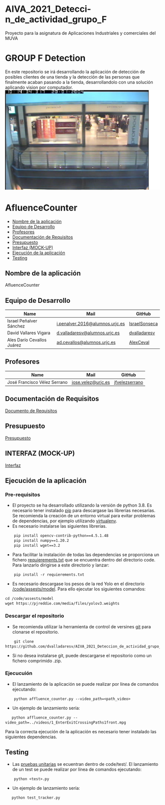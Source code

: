 # AIVA_2021_Detecci-n_de_actividad_grupo_F
Proyecto para la asignatura de Aplicaciones Industriales y comerciales del MUVA



#  GROUP F Detection
En este repositorio se irá desarrollando la aplicación de detección de posibles clientes de una tienda y la detección de las personas que finalmente acaban pasando a la tienda, desarrollandolo con una solución aplicando vision por computador.
<img src="./images/CAPTURA.png">
 
 
# AfluenceCounter
 - [Nombre de la aplicación](#Name-of-the-application)
 - [Equipo de Desarrollo](#Members-of-the-development-team)
 - [Profesores](#Teachers)
 - [Documentación de Requisitos](#Requirements)
 - [Presupuesto](#Presupuesto)
 - [Interfaz (MOCK-UP)](#INTERFAZ(MOCK-UP))
 - [Ejecución de la aplicación](#INTERFAZ(MOCK-UP))
 - [Testing](#Pruebas-unitarias)






## Nombre de la aplicación ##
AfluenceCounter

## Equipo de Desarrollo ##
| Name | Mail | GitHub |
| ---- | ---- | ------ |
| Israel Peñalver Sánchez | i.penalver.2016@alumnos.urjc.es | [IsraelSonseca](https://github.com/IsraelSonseca) |
| David Vallares Vigara |	d.valladaresv@alumnos.urjc.es |	[dvalladaresv](https://github.com/dvalladaresv) |
| Ales Darío Cevallos Juárez |	ad.cevallos@alumnos.urjc.es |	[AlexCeval](https://github.com/AlexCeval) |

## Profesores ##
| Name | Mail | GitHub |
| ---- | ---- | ------ |
| José Francisco Vélez Serrano | jose.velez@urjc.es | [jfvelezserrano](https://github.com/jfvelezserrano) |


## Documentación de Requisitos ##
[Documento de Requisitos](./docs/RequisitosDRS.pdf)

## Presupuesto ##
[Presupuesto](./docs/Presupuesto.pdf)

## INTERFAZ (MOCK-UP) ##
[Interfaz](./docs/mockup.pdf)

## Ejecución de la aplicación ##  

### Pre-requisitos    
- El proyecto se ha desarrollado utilizando la versión de python 3.8. Es necesario tener instalado [pip](https://pypi.org/project/pip/) para descargase las librerías necesarias. Se recomienda la creación de un entorno virtual para evitar problemas de dependencias, por ejemplo utilizando [virtualenv](https://virtualenv.pypa.io/en/latest/).   
- Es necesario instalarse las siguientes librerías.   
~~~
    pip install opencv-contrib-python==4.5.1.48
    pip install numpy==1.20.2
    pip install wget==3.2
~~~ 
- Para facilitar la instalación de todas las dependencias se proporciona un fichero [requierements.txt](./code/requieremetns.txt) que se encuentra dentro del directorio code. Para lanzarlo dirigirse a este directorio y lanzar:
~~~
    pip install -r requierements.txt
~~~
- Es necesario descargase los pesos de la red Yolo en el directorio [/code/assests/model](/code/assests/model). Para ello ejecutar los siguientes comandos:
~~~ 
cd /code/assests/model 
wget https://pjreddie.com/media/files/yolov3.weights
~~~ 

### Descargar el repositorio
- Se recomienda utilizar la herramienta de control de versines [git](https://git-scm.com/) para clonarse el repositorio.  
~~~
    git clone https://github.com/dvalladaresv/AIVA_2021_Deteccion_de_actividad_grupo_F.git
~~~
- Si no desea instalarse git, puede descargarse el repositorio como un fichero comprimido .zip. 

### Ejecucuión

- El lanzamiento de la aplicación se puede realizar por línea de comandos ejecutando:

~~~
    python affluence_counter.py --video_path=<path_video>
~~~
- Un ejemplo de lanzamiento sería:
~~~
   python affluence_counter.py --video_path=../videos/1_EnterExitCrossingPaths1front.mpg
~~~


Para la correcta ejecución de la aplicación es necesario tener instalado las siguientes dependencias.
## Testing ##

- Las [pruebas unitarias](./code/test/) se ecuentran dentro de code/test/. El lanzamiento de un test se puede realizar por línea de comandos ejecutando:   
~~~
    python <test>.py
~~~ 

- Un ejemplo de lanzamiento sería:
~~~
   python test_tracker.py
~~~
    


